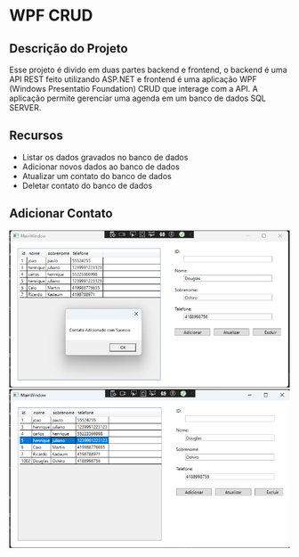 # WPF CRUD

## Descrição do Projeto

Esse projeto é divido em duas partes backend e frontend, o backend é uma API REST feito utilizando ASP.NET e frontend é uma aplicação 
WPF (Windows Presentatio Foundation) CRUD que interage com a API. A aplicação permite gerenciar uma agenda em um banco de dados SQL SERVER.

## Recursos

- Listar os dados gravados no banco de dados
- Adicionar novos dados ao banco de dados
- Atualizar um contato do banco de dados
- Deletar contato do banco de dados

## Adicionar Contato
![alt text](https://github.com/julianopedraca/Teste-Idealsoft/blob/main/assets/adicionarContato1.png?raw=true)
![alt text](https://github.com/julianopedraca/Teste-Idealsoft/blob/main/assets/adicionarContato2.png?raw=true)
